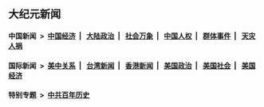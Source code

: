 ## 大纪元新闻

#### 中国新闻 &nbsp;>&nbsp; [中国经济](indexes/ncid283/README.md?05021245) &nbsp;| &nbsp; [大陆政治](indexes/ncid277/README.md?05021245) &nbsp;| &nbsp; [社会万象](indexes/ncid282/README.md?05021245) &nbsp;| &nbsp; [中国人权](indexes/ncid278/README.md?05021245) &nbsp;| &nbsp; [群体事件](indexes/ncid279/README.md?05021245) &nbsp;| &nbsp; [天灾人祸](indexes/ncid280/README.md?05021245)

#### 国际新闻 &nbsp;>&nbsp; [美中关系](indexes/nf1412576/README.md?05021245) &nbsp;| &nbsp; [台湾新闻](indexes/ncid1349361/README.md?05021245) &nbsp;| &nbsp; [香港新闻](indexes/ncid1349362/README.md?05021245) &nbsp;| &nbsp; [美国政治](indexes/ncid1078159/README.md?05021245) &nbsp;| &nbsp; [美国社会](indexes/ncid1078160/README.md?05021245) &nbsp;| &nbsp; [美国经济](indexes/ncid1078158/README.md?05021245)

#### 特别专题 &nbsp;>&nbsp; [中共百年历史](https://github.com/easy2view/epoch-special/blob/master/README.md?05021245)  
